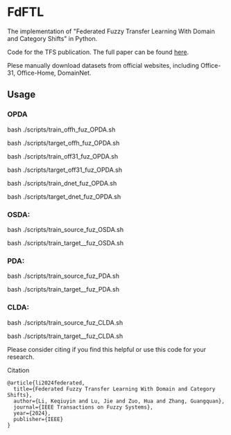 # FdFTL
The implementation of "Federated Fuzzy Transfer Learning With Domain and Category Shifts" in Python. 

Code for the TFS publication. The full paper can be found [here](https://doi.org/10.1109/TFUZZ.2024.3459927). 

Plese manually download datasets from official websites, including Office-31, Office-Home, DomainNet.

## Usage
### OPDA
bash ./scripts/train_offh_fuz_OPDA.sh

bash ./scripts/target_offh_fuz_OPDA.sh 

bash ./scripts/train_off31_fuz_OPDA.sh

bash ./scripts/target_off31_fuz_OPDA.sh 

bash ./scripts/train_dnet_fuz_OPDA.sh

bash ./scripts/target_dnet_fuz_OPDA.sh 

### OSDA:
bash ./scripts/train_source_fuz_OSDA.sh

bash ./scripts/train_target__fuz_OSDA.sh 

### PDA:
bash ./scripts/train_source_fuz_PDA.sh

bash ./scripts/train_target__fuz_PDA.sh 

### CLDA:
bash ./scripts/train_source_fuz_CLDA.sh

bash ./scripts/train_target__fuz_CLDA.sh 


Please consider citing if you find this helpful or use this code for your research.

Citation
```
@article{li2024federated,
  title={Federated Fuzzy Transfer Learning With Domain and Category Shifts},
  author={Li, Keqiuyin and Lu, Jie and Zuo, Hua and Zhang, Guangquan},
  journal={IEEE Transactions on Fuzzy Systems},
  year={2024},
  publisher={IEEE}
}
